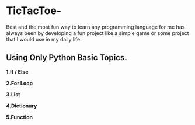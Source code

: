 # TicTacToe-
Best and the most fun way to learn any programming language for me has always been by developing a fun project like a simple game or some project that I would use in my daily life.
<h2>Using Only Python Basic Topics.</h2>

<b><p>1.If / Else</p></b>
<b><p>2.For Loop</p></b>
<b><p>3.List</p></b>
<b><p>4.Dictionary</p></b>
<b><p>5.Function</p></b>


